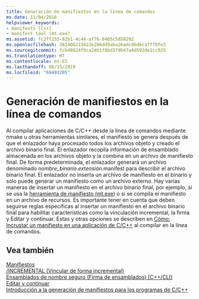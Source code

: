 ```yaml
---
title: Generación de manifiestos en la línea de comandos
ms.date: 11/04/2016
helpviewer_keywords:
- manifests [C++]
- manifest tool (mt.exe)
ms.assetid: fc2ff255-82b1-4c44-af76-8405c5850292
ms.openlocfilehash: 381406213422e286dd9aba26adcdbd6caff7bfe3
ms.sourcegitcommit: fcb48824f9ca24b1f8bd37d647a4d592de1cc925
ms.translationtype: HT
ms.contentlocale: es-ES
ms.lasthandoff: 08/15/2019
ms.locfileid: "69493205"
---
```

# <a name="manifest-generation-at-the-command-line"></a>Generación de manifiestos en la línea de comandos

Al compilar aplicaciones de C/C++ desde la línea de comandos mediante nmake u otras herramientas similares, el manifiesto se genera después de que el enlazador haya procesado todos los archivos objeto y creado el archivo binario final. El enlazador recopila información de ensamblado almacenada en los archivos objeto y la combina en un archivo de manifiesto final. De forma predeterminada, el enlazador generará un archivo denominado *nombre_binario*.*extensión*.manifest para describir el archivo binario final. El enlazador no inserta un archivo de manifiesto en el binario y solo puede generar un manifiesto como un archivo externo. Hay varias maneras de insertar un manifiesto en el archivo binario final, por ejemplo, si se usa la [herramienta de manifiesto (mt.exe)](/windows/win32/sbscs/mt-exe) o si se compila el manifiesto en un archivo de recursos. Es importante tener en cuenta que deben seguirse reglas específicas al insertar un manifiesto en el archivo binario final para habilitar características como la vinculación incremental, la firma y Editar y continuar. Estas y otras opciones se describen en [Cómo: Incrustar un manifiesto en una aplicación de C/C++](how-to-embed-a-manifest-inside-a-c-cpp-application.md) al compilar en la línea de comandos.

## <a name="see-also"></a>Vea también

[Manifiestos](/windows/win32/sbscs/manifests)<br/>
[/INCREMENTAL (Vincular de forma incremental)](reference/incremental-link-incrementally.md)<br/>
[Ensamblados de nombre seguro (Firma de ensamblados) (C++/CLI)](../dotnet/strong-name-assemblies-assembly-signing-cpp-cli.md)<br/>
[Editar y continuar](/visualstudio/debugger/edit-and-continue)<br/>
[Introducción a la generación de manifiestos para los programas de C/C++](understanding-manifest-generation-for-c-cpp-programs.md)<br/>
